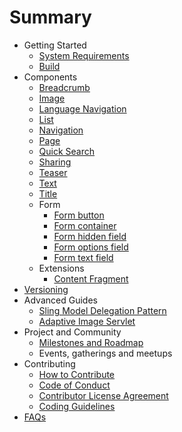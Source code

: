 # Summary

* Getting Started
    * [System Requirements](documentation/gettingstarted/SYSTEM_REQUIREMENTS.md)
    * [Build](documentation/gettingstarted/BUILD.md)
* Components
    * [Breadcrumb](content/src/content/jcr_root/apps/core/wcm/components/breadcrumb/v2/breadcrumb/README.md)
    * [Image](content/src/content/jcr_root/apps/core/wcm/components/image/v2/image/README.md)
    * [Language Navigation](/content/src/content/jcr_root/apps/core/wcm/components/languagenavigation/v1/languagenavigation/README.md)
    * [List](content/src/content/jcr_root/apps/core/wcm/components/list/v2/list/README.md)
    * [Navigation](content/src/content/jcr_root/apps/core/wcm/components/navigation/v1/navigation/README.md)
    * [Page](content/src/content/jcr_root/apps/core/wcm/components/page/v2/page/README.md)
    * [Quick Search](content/src/content/jcr_root/apps/core/wcm/components/search/v1/search/README.md)
    * [Sharing](content/src/content/jcr_root/apps/core/wcm/components/sharing/v1/sharing/README.md)
    * [Teaser](content/src/content/jcr_root/apps/core/wcm/sandbox/components/teaser/v1/teaser/README.md)
    * [Text](content/src/content/jcr_root/apps/core/wcm/components/text/v2/text/README.md)
    * [Title](content/src/content/jcr_root/apps/core/wcm/components/title/v2/title/README.md)
    * Form
        * [Form button](content/src/content/jcr_root/apps/core/wcm/components/form/button/v2/button/README.md)
        * [Form container](content/src/content/jcr_root/apps/core/wcm/components/form/container/v2/container/README.md)
        * [Form hidden field](content/src/content/jcr_root/apps/core/wcm/components/form/hidden/v2/hidden/README.md)
        * [Form options field](content/src/content/jcr_root/apps/core/wcm/components/form/options/v2/options/README.md)
        * [Form text field](content/src/content/jcr_root/apps/core/wcm/components/form/text/v2/text/README.md)
    * Extensions
        * [Content Fragment](extension/contentfragment/content/src/content/jcr_root/apps/core/wcm/extension/components/contentfragment/v1/contentfragment/README.md)
* [Versioning](VERSIONING.md)
* Advanced Guides
    * [Sling Model Delegation Pattern](documentation/advancedguides/SLING_MODELS_DELEGATION_PATTERN.md)
    * [Adaptive Image Servlet](documentation/advancedguides/ADAPTIVE_IMAGE_SERVLET.md)
* Project and Community
    * [Milestones and Roadmap](documentation/projectandcommunity/MILESTONES_AND_ROADMAP.md)
    * Events, gatherings and meetups
* Contributing
    * [How to Contribute](documentation/contributing/HOW_TO_CONTRIBUTE.md)
    * [Code of Conduct](documentation/contributing/CODE_OF_CONDUCT.md)
    * [Contributor License Agreement](documentation/contributing/CONTRIBUTOR_LICENSE_AGREEMENT.md)
    * [Coding Guidelines](documentation/contributing/CODING_GUIDELINES.md)
* [FAQs](documentation/FAQS.md)
